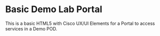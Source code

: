 # Basic Demo Lab Portal
This is a basic HTML5 with Cisco UX/UI Elements for a Portal to access services in a Demo POD.
